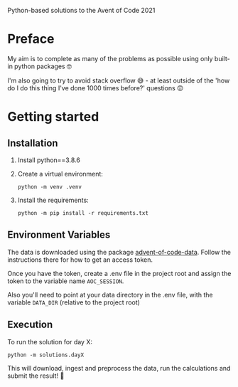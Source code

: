 Python-based solutions to the Avent of Code 2021

# Preface

My aim is to complete as many of the problems as possible using only built-in python packages 🤓

I'm also going to try to avoid stack overflow 😅 - at least outside of the 'how do I do this thing I've done 1000 times before?' questions 🙃

# Getting started

## Installation

1. Install python==3.8.6
1. Create a virtual environment:

   ```
   python -m venv .venv
   ```

1. Install the requirements:
   ```
   python -m pip install -r requirements.txt
   ```

## Environment Variables

The data is downloaded using the package [advent-of-code-data](https://github.com/wimglenn/advent-of-code-data). Follow the instructions there for how to get an access token.

Once you have the token, create a .env file in the project root and assign the token to the variable name `AOC_SESSION`.

Also you'll need to point at your data directory in the .env file, with the variable `DATA_DIR` (relative to the project root)

## Execution

To run the solution for day X:

```
python -m solutions.dayX
```

This will download, ingest and preprocess the data, run the calculations and submit the result! 💪
